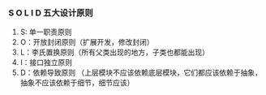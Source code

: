 ### S O L I D 五大设计原则

1. S: 单一职责原则
2. O：开放封闭原则（扩展开发，修改封闭）
3. L：李氏置换原则（所有父类出现的地方，子类也都能出现）
4. I：接口独立原则
5. D：依赖导致原则 （上层模块不应该依赖底层模块，它们都应该依赖于抽象，抽象不应该依赖于细节，细节应该）


